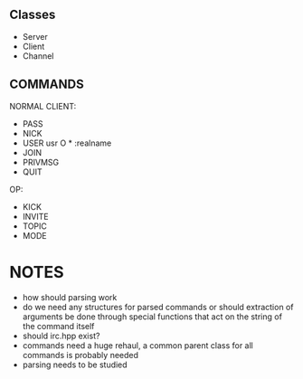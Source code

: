 ## Classes
- Server
- Client
- Channel


## COMMANDS

NORMAL CLIENT:
- PASS
- NICK
- USER usr O * :realname
- JOIN
- PRIVMSG
- QUIT

OP:
- KICK
- INVITE
- TOPIC
- MODE

# NOTES

- how should parsing work
- do we need any structures for parsed commands or should extraction of arguments be done through special functions that act on the string of the command itself
- should irc.hpp exist?
- commands need a huge rehaul, a common parent class for all commands is probably needed
- parsing needs to be studied